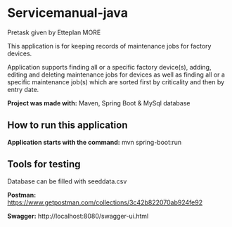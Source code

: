 # Servicemanual-java
Pretask given by Etteplan MORE

This application is for keeping records of maintenance jobs for factory devices.

Application supports finding all or a specific factory device(s), adding, editing and deleting maintenance jobs for devices as well as finding all or a specific maintenance job(s) which are sorted first by criticality and then by entry date.

**Project was made with:** Maven, Spring Boot & MySql database

## How to run this application

**Application starts with the command:** mvn spring-boot:run

## Tools for testing

Database can be filled with seeddata.csv

**Postman:** https://www.getpostman.com/collections/3c42b822070ab924fe92

**Swagger:** http://localhost:8080/swagger-ui.html

